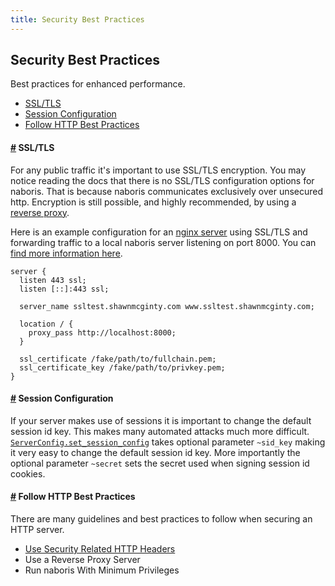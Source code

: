 ```yaml
---
title: Security Best Practices
---
```


## Security Best Practices
Best practices for enhanced performance.

- [SSL/TLS](#ssl-tls)
- [Session Configuration](#session-configuration)
- [Follow HTTP Best Practices](#follow-http-best-practices)

#### <a name="ssl-tls" href="#ssl-tls">#</a> SSL/TLS
For any public traffic it's important to use SSL/TLS encryption. You may notice reading the docs that there is no SSL/TLS configuration options for naboris. That is because naboris communicates exclusively over unsecured http. Encryption is still possible, and highly recommended, by using a [reverse proxy](https://en.wikipedia.org/wiki/Reverse_proxy).

Here is an example configuration for an [nginx server](https://www.nginx.com/) using SSL/TLS and forwarding traffic to a local naboris server listening on port 8000. You can [find more information here](https://docs.nginx.com/nginx/admin-guide/web-server/reverse-proxy/).

```nginx
server {
  listen 443 ssl;
  listen [::]:443 ssl;

  server_name ssltest.shawnmcginty.com www.ssltest.shawnmcginty.com;

  location / {
    proxy_pass http://localhost:8000;
  }

  ssl_certificate /fake/path/to/fullchain.pem;
  ssl_certificate_key /fake/path/to/privkey.pem;
}
```

#### <a name="session-configuration" href="#session-configuration">#</a> Session Configuration
If your server makes use of sessions it is important to change the default session id key. This makes many automated attacks much more difficult. [`ServerConfig.set_session_config`](http://localhost:3999/odocs/naboris/Naboris/ServerConfig/index.html#val-set_session_config) takes optional parameter `~sid_key` making it very easy to change the default session id key. More importantly the optional parameter `~secret` sets the secret used when signing session id cookies.


#### <a name="follow-http-best-practices" href="#follow-http-best-practices">#</a> Follow HTTP Best Practices
There are many guidelines and best practices to follow when securing an HTTP server.

* [Use Security Related HTTP Headers](https://owasp.org/www-project-secure-headers/)
* Use a Reverse Proxy Server
* Run naboris With Minimum Privileges